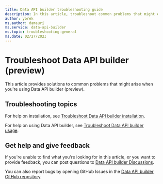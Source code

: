 ```yaml
---
title: Data API builder troubleshooting guide
description: In this article, troubleshoot common problems that might occur when you're installing or using Data API builder. 
author: yorek 
ms.author: damauri 
ms.service: data-api-builder 
ms.topic: troubleshooting-general 
ms.date: 02/27/2023 
---
```


# Troubleshoot Data API builder (preview)

This article provides solutions to common problems that might arise when you're using Data API builder (preview).

## Troubleshooting topics

For help on installation, see [Troubleshoot Data API builder installation](troubleshoot-installation.md).

For help on using Data API builder, see [Troubleshoot Data API builder usage](troubleshoot-usage.md).

## Get help and give feedback

If you're unable to find what you're looking for in this article, or you want to provide feedback, you can post questions to [Data API builder Discussions](https://github.com/Azure/data-api-builder/discussions).

You can also report bugs by opening GitHub Issues in the [Data API builder GitHub repository](https://github.com/Azure/data-api-builder).
